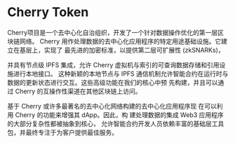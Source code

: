 # Cherry Token

Cherry项目是一个去中心化自治组织，开发了一个针对数据操作优化的第一层区块链网络。
Cherry 用作处理数据的去中心化应用程序的特定用途基础设施。它建立在基层上，实现了
最先进的加密标准，以提供第二层可扩展性 (zkSNARKs)，

并具有节点级 IPFS 集成，允许 Cherry 虚拟机与索引的可查询数据存储和引用设施进行本地接口。
这种新颖的本地节点与 IPFS 通信机制允许智能合约在运行时与数据的更新状态进行交互。这些高级功能在我们的核心中预
先构建，并且可以通过 Cherry 的互操作性渠道在其他区块链上访问。

基于 Cherry 或许多最著名的去中心化网络构建的去中心化应用程序现
在可以利用 Cherry 的功能来增强其 dApp。因此，构
建处理数据的集成
Web3 应用程序的大部分复杂性都被抽象到核心，
允许智能合约开发人员依赖丰富的基础层工具包，并最终专注于为客户提供最佳服务。
